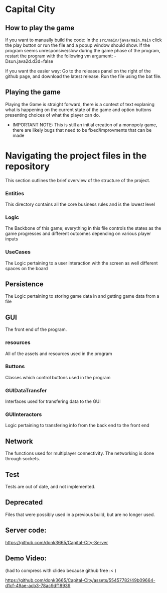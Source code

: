 # Capital City

## How to play the game
If you want to manually build the code:
In the ```src/main/java/main.Main``` click the play button or run the file and a popup window 
should show. If the program seems unresponsive/slow during the game phase of the program, restart the program with the following vm argument: -Dsun.java2d.d3d=false

If you want the easier way:
Go to the releases panel on the right of the github page, and download the latest release. Run the file using the bat file.

## Playing the game
Playing the Game is straight forward, there is a context of text explaning what is happening
on the current state of the game and option buttons presenting choices of what the player can do.
* IMPORTANT NOTE: This is still an initial creation of a monopoly game, there are likely bugs that need to be fixed/improvments that can be made

# Navigating the project files in the repository
This section outlines the brief overview of the structure of the project.

### Entities
This directory contains all the core business rules and is the lowest level
 
### Logic
The Backbone of this game; everything in this file controls the states as the game progresses
and different outcomes depending on various player inputs

### UseCases
The Logic pertaining to a user interaction with the screen as well different spaces
on the board

## Persistence
The Logic pertaining to storing game data in and getting game data from a file

## GUI
The front end of the program.

### resources
All of the assets and resources used in the program

### Buttons
Classes which control buttons used in the program

### GUIDataTransfer
Interfaces used for transfering data to the GUI

### GUIInteractors
Logic pertaining to transfering info from the back end to the front end

## Network
The functions used for multiplayer connectivity. The networking is done through sockets.

## Test
Tests are out of date, and not implemented.

## Deprecated
Files that were possibly used in a previous build, but are no longer used.

## Server code:
https://github.com/donk3665/Capital-City-Server

## Demo Video:
(had to compress with clideo because github free :< ) 

https://github.com/donk3665/Capital-City/assets/55457782/49b09664-d1cf-49ae-acb3-78ac9df18939



